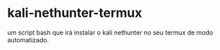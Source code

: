 # kali-nethunter-termux
um script bash  que irá instalar o kali nethunter no seu termux de modo automatizado.
